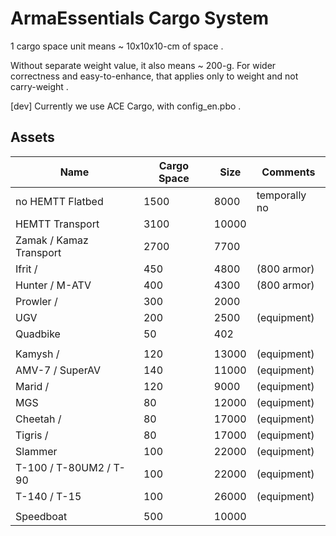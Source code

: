
# ArmaEssentials Cargo System

1 cargo space unit means ~ 10x10x10-cm of space .

Without separate weight value, it also means ~ 200-g. For wider correctness and easy-to-enhance, that applies only to weight and not carry-weight .

[dev] Currently we use ACE Cargo, with config_en.pbo .

## Assets

| Name			 				| Cargo Space	| Size	| Comments
| ---							| ---			| ---	| ---
| no HEMTT Flatbed			| 1500			| 8000	| temporally no
| HEMTT Transport			| 3100			| 10000	|
| Zamak / Kamaz Transport	| 2700			| 7700	|
| Ifrit / 					| 450			| 4800	| (800 armor)
| Hunter / M-ATV			| 400			| 4300	| (800 armor)
| Prowler / 				| 300			| 2000	|
| UGV		 				| 200			| 2500	| (equipment)
| Quadbike					| 50			| 402	|
| 					 		| 				| 		|
| Kamysh / 					| 120			| 13000	| (equipment)
| AMV-7 / SuperAV			| 140			| 11000	| (equipment)
| Marid / 					| 120			| 9000	| (equipment)
| MGS						| 80			| 12000	| (equipment)
| Cheetah / 				| 80			| 17000	| (equipment)
| Tigris / 					| 80			| 17000	| (equipment)
| Slammer					| 100			| 22000	| (equipment)
| T-100 / T-80UM2 / T-90	| 100			| 22000	| (equipment)
| T-140 / T-15				| 100			| 26000	| (equipment)
| 				 			| 				| 		|
| Speedboat					| 500			| 10000	|
